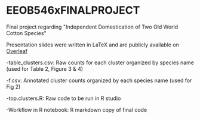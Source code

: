 # EEOB546xFINALPROJECT
Final project regarding "Independent Domestication of Two Old World Cotton Species"

Presentation slides were written in LaTeX and are publicly available on [Overleaf]( 
https://www.overleaf.com/9225359vkpptpfvcsbk#/33236472/) 

  -table_clusters.csv: Raw counts for each cluster organized by species name (used for Table 2, Figure 3 & 4)

  -f.csv: Annotated cluster counts organized by each species name (used for Fig 2)

  -top.clusters.R: Raw code to be run in R studio

  -Workflow in R notebook: R markdown copy of final code 
